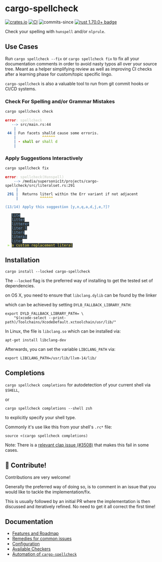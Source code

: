 # cargo-spellcheck

[![crates.io](https://img.shields.io/crates/v/cargo_spellcheck.svg)](https://crates.io/crates/cargo-spellcheck)
[![CI](https://ci.fff.rs/api/v1/teams/main/pipelines/cargo-spellcheck/jobs/master-validate/badge)](https://ci.fff.rs/teams/main/pipelines/cargo-spellcheck/jobs/master-validate)
![commits-since](https://img.shields.io/github/commits-since/drahnr/cargo-spellcheck/latest.svg)
[![rust 1.70.0+ badge](https://img.shields.io/badge/rust-1.70.0+-93450a.svg)](https://blog.rust-lang.org/2023/06/01/Rust-1.70.0.html)

Check your spelling with `hunspell` and/or `nlprule`.

## Use Cases

Run `cargo spellcheck --fix` or `cargo spellcheck fix` to fix all your
documentation comments in order to avoid nasty typos all over your source tree.
Meant as a helper simplifying review as well as improving CI checks after a
learning phase for custom/topic specific lingo.

`cargo-spellcheck` is also a valuable tool to run from git commit hooks or CI/CD
systems.

### Check For Spelling and/or Grammar Mistakes

```zsh
cargo spellcheck check
```

<pre><code><span style="color:#CC0000"><b>error</b></span><span style="color:#D3D7CF"><b>: spellcheck</b></span>
<span style="color:#3465A4">   --&gt;</span> src/main.rs:44
<span style="color:#3465A4"><b>    |</b></span>
<span style="color:#3465A4"><b> 44 |</b></span> Fun facets shalld cause some erroris.
<span style="color:#3465A4"><b>    |</b></span><span style="color:#C4A000"><b>            ^^^^^^</b></span>
<span style="color:#3465A4"><b>    |</b></span><span style="color:#CC0000"><b> - </b></span><span style="color:#4E9A06"><b>shall</b></span> or <span style="color:#4E9A06">shall d</span>
<span style="color:#3465A4"><b>    |</b></span></code></pre>

### Apply Suggestions Interactively

```zsh
cargo spellcheck fix
```

<pre><code><span style="color:#CC0000"><b>error</b></span><span style="color:#D3D7CF"><b>: spellcheck(Hunspell)</b></span>
<span style="color:#3465A4">    --&gt;</span> /media/supersonic1t/projects/cargo-spellcheck/src/literalset.rs:291
<span style="color:#3465A4"><b>     |</b></span>
<span style="color:#3465A4"><b> 291 |</b></span>  Returns literl within the Err variant if not adjacent
<span style="color:#3465A4"><b>     |</b></span><span style="color:#C4A000"><b>          ^^^^^^</b></span>

<span style="color:#729FCF"><b>(13/14) Apply this suggestion [y,n,q,a,d,j,e,?]?</b></span>

   <span style="background-color:#2E3436;color:#729FCF;">lite</span>
   <span style="background-color:#2E3436;color:#729FCF;">litter</span>
   <span style="background-color:#2E3436;color:#729FCF;">litterer</span>
   <span style="background-color:#2E3436;color:#729FCF;">liter l</span>
   <span style="background-color:#2E3436;color:#729FCF;">liters</span>
   <span style="background-color:#2E3436;color:#729FCF;">literal</span>
   <span style="background-color:#2E3436;color:#729FCF;">liter</span>
 <span style="color:#8AE234"><b>»</b></span> <span style="background-color:#2E3436;color:#FCE94F">a custom replacement literal</span></code></pre>

## Installation

`cargo install --locked cargo-spellcheck`

The `--locked` flag is the preferred way of installing to get the tested set of
dependencies.

on OS X, you need to ensure that `libclang.dylib` can be found by the linker

which can be achieved by setting `DYLB_FALLBACK_LIBRARY_PATH`:

```
export DYLD_FALLBACK_LIBRARY_PATH= \
    "$(xcode-select --print-path)/Toolchains/XcodeDefault.xctoolchain/usr/lib/"
```

In Linux, the file is `libclang.so` which can be installed via:

```
apt-get install libclang-dev
``` 

Afterwards, you can set the variable `LIBCLANG_PATH` via:

```
export LIBCLANG_PATH=/usr/lib/llvm-14/lib/
```

## Completions

`cargo spellcheck completions` for autodetection of your current shell via
`$SHELL`,

 or

`cargo spellcheck completions --shell zsh`

to explicitly specify your shell type.

Commonly it's use like this from your shell's `.rc*` file:

`source <(cargo spellcheck completions)`

Note: There is a [relevant clap issue
(#3508)](https://github.com/clap-rs/clap/issues/3508) that makes this fail in
some cases.

## 🎈 Contribute!

Contributions are very welcome!

Generally the preferred way of doing so, is to comment in an issue that you
would like to tackle the implementation/fix.

This is usually followed by an initial PR where the implementation is then
discussed and iteratively refined. No need to get it all correct
the first time!

## Documentation

- [Features and Roadmap](docs/features.md)
- [Remedies for common issues](docs/remedy.md)
- [Configuration](docs/configuration.md)
- [Available Checkers](docs/checkers.md)
- [Automation of `cargo-spellcheck`](docs/automation.md)
